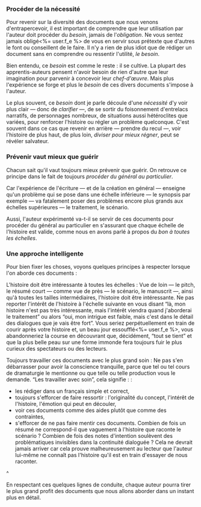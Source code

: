 <!-- Page: Quelques règles de bonne conduite -->


### Procéder de la nécessité

Pour revenir sur la diversité des documents que nous venons d'entrapercevoir, il est important de comprendre que leur utilisation par l'auteur doit procéder du *besoin*, jamais de l'*obligation*. Ne vous sentez jamais obligé<%= user.f_e %> de vous en servir sous prétexte que d'autres le font ou conseillent de le faire. Il n'y a rien de plus idiot que de rédiger un document sans en comprendre ou ressentir l'utilité, *le besoin*.

Bien entendu, ce *besoin* est comme le reste : il se cultive. La plupart des apprentis-auteurs pensent n'avoir besoin de rien d'autre que leur imagination pour parvenir à concevoir leur *chef-d'œuvre*. Mais plus l'expérience se forge et plus le *besoin* de ces divers documents s'impose à l'auteur.

Le plus souvent, ce *besoin* dont je parle découle d'une *nécessité* d'y voir plus clair — donc de *clarifier* —, de se sortir du foisonnement d'entrelacs narratifs, de personnages nombreux, de situations aussi hétéroclites que variées, pour renforcer l'histoire ou régler un problème quelconque. C'est souvent dans ce cas que revenir en arrière — prendre du recul —, voir l'histoire de plus haut, de plus loin, *diviser pour mieux régner*, peut se révéler salvateur.

### Prévenir vaut mieux que guérir

Chacun sait qu'il vaut toujours mieux prévenir que guérir. On retrouve ce principe dans le fait de toujours *procéder du général au particulier*.

Car l'expérience de l'écriture — et de la création en général — enseigne qu'un problème qui se pose dans une échelle inférieure — le synopsis par exemple — va fatalement poser des problèmes encore plus grands aux échelles supérieures — le traitement, le scénario. 

Aussi, l'auteur expérimenté va-t-il se servir de ces documents pour procéder du général au particulier en s'assurant que chaque échelle de l'histoire est valide, comme nous en avons parlé à propos du *bon à toutes les échelles*.

### Une approche intelligente

Pour bien fixer les choses, voyons quelques principes à respecter lorsque l'on aborde ces documents :

L'histoire doit être intéressante à toutes les échelles
: Vue de loin — le pitch, le résumé court — comme vue de près — le scénario, le manuscrit —, ainsi qu'à toutes les tailles intermédiaires, l'histoire doit être intéressante. Ne pas reporter l'intérêt de l'histoire à l'échelle suivante en vous disant “là, mon histoire n'est pas très intéressante, mais l'intérêt viendra quand j'aborderai le traitement” ou alors “oui, mon intrigue est faible, mais c'est dans le détail des dialogues que je vais être fort”. Vous seriez perpétuellement en train de courir après votre histoire et, un beau jour essoufflé<%= user.f_e %>, vous abandonneriez la course en découvrant que, décidément, “tout se tient” et que la plus belle peau sur une forme immonde fera toujours fuir le plus curieux des spectateurs ou des lecteurs.

Toujours travailler ces documents avec le plus grand soin
: Ne pas s'en débarrasser pour avoir la conscience tranquille, parce que tel ou tel cours de dramaturgie le mentionne ou que telle ou telle production vous le demande. “Les travailler avec soin”, cela signifie :
: <ul><li>les rédiger dans un français simple et correct,</li><li>toujours s'efforcer de faire ressortir : l'originalité du concept, l'intérêt de l'histoire, l'émotion qui peut en découler,</li><li>voir ces documents comme des aides plutôt que comme des contraintes,</li><li>s'efforcer de ne pas faire mentir ces documents. Combien de fois un résumé ne correspond-il que vaguement à l'histoire que raconte le scénario ? Combien de fois des notes d'intention soulèvent des problématiques invisibles dans la continuité dialoguée ? Cela ne devrait jamais arriver car cela prouve malheureusement au lecteur que l'auteur lui-même ne connaît pas l'histoire qu'il est en train d'essayer de nous raconter.</li></ul>
^

En respectant ces quelques lignes de conduite, chaque auteur pourra tirer le plus grand profit des documents que nous allons aborder dans un instant plus en détail.